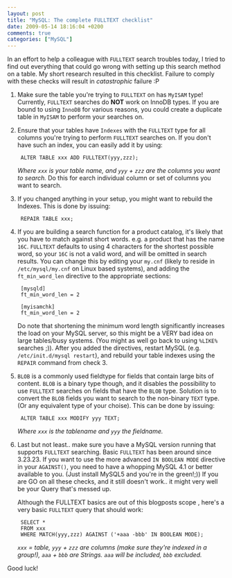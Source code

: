 ```yaml
---
layout: post
title: "MySQL: The complete FULLTEXT checklist"
date: 2009-05-14 18:16:04 +0200
comments: true
categories: ["MySQL"] 
---
```


In an effort to help a colleague with `FULLTEXT` search troubles today, I tried to find out everything that could go wrong with setting up this search method on a table.
My short research resulted in this checklist. Failure to comply with these checks will result in *catastrophic* failure :P 
 
1. Make sure the table you're trying to `FULLTEXT` on has `MyISAM` type! Currently, `FULLTEXT` searches do **NOT** work on InnoDB types. 
If you are bound to using `InnoDB` for various reasons, you could create a duplicate table in `MyISAM` to perform your searches on. 

2. Ensure that your tables have `Indexes` with the `FULLTEXT` type for all columns you're trying to perform `FULLTEXT` searches on. If you don't have such an index, you can easily add it by using: 

		ALTER TABLE xxx ADD FULLTEXT(yyy,zzz);
	
	*Where `xxx` is your table name, and `yyy` + `zzz` are the columns you want to search.* Do this for earch individual column or set of columns you want to search.
 
3. If you changed anything in your setup, you might want to rebuild the Indexes. This is done by issuing:
		
		REPAIR TABLE xxx;

4. If you are building a search function for a product catalog, it's likely that you have to match against short words. e.g. a product that has the name `16C`. 
	`FULLTEXT` defaults to using 4 characters for the shortest possible word, so your `16C` is not a valid word, and will be omitted in search results. 
	You can change this by editing your `my.cnf` (likely to reside in `/etc/mysql/my.cnf` on Linux based systems), and adding the `ft_min_word_len` directive to the appropriate sections: 

		[mysqld] 
		ft_min_word_len = 2 

		[myisamchk] 
		ft_min_word_len = 2

	Do note that shortening the minimum word length significantly increases the load on your MySQL server, so this might be a VERY bad idea on large tables/busy systems. (You might as well go back to using `%LIKE%` searches ;)). 
	After you added the directives, restart MySQL (e.g. `/etc/init.d/mysql restart`), and rebuild your table indexes using the `REPAIR` command from check 3.
 
5. `BLOB` is a commonly used fieldtype for fields that contain large bits of content. `BLOB` is a binary type though, and it disables the possibility to use `FULLTEXT` searches on fields that have the `BLOB` type. 
	Solution is to convert the `BLOB` fields you want to search to the non-binary `TEXT` type. (Or any equivalent type of your choise). This can be done by issuing: 

		ALTER TABLE xxx MODIFY yyy TEXT;
 
	*Where `xxx` is the tablename and `yyy` the fieldname.* 
 
6. Last but not least.. make sure you have a MySQL version running that supports `FULLTEXT` searching. Basic `FULLTEXT` has been around since 3.23.23. 
	If you want to use the more advanced `IN BOOLEAN MODE` directive in your `AGAINST()`, you need to have a whopping MySQL 4.1 or better available to you. 
	(Just install MySQL5 and you're in the green!;)) If you are GO on all these checks, and it still doesn't work.. it might very well be your Query that's messed up. 

	Although the FULLTEXT basics are out of this blogposts scope , here's a very basic `FULLTEXT` query that should work: 

		SELECT * 
		FROM xxx 
		WHERE MATCH(yyy,zzz) AGAINST ('+aaa -bbb' IN BOOLEAN MODE);
 
	*`xxx` = table, `yyy` + `zzz` are columns (make sure they're indexed in a group!), `aaa` + `bbb` are Strings. `aaa` will be included, `bbb` excluded.*
 
 Good luck!
